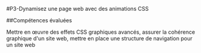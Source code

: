 #P3-Dynamisez une page web avec des animations CSS

##Compétences évaluées

Mettre en œuvre des effets CSS graphiques avancés,
assurer la cohérence graphique d'un site web,
mettre en place une structure de navigation pour un site web
